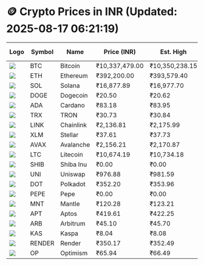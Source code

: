 # 🪙 Crypto Prices in INR (Updated: 2025-08-17 06:21:19)

| Logo | Symbol | Name       | Price (INR) | Est. High | Est. Low | Gross Profit | Fees | Net Profit | ROI % |
|------|--------|------------|-------------|-----------|----------|---------------|------|-------------|--------|
| ![](https://coin-images.coingecko.com/coins/images/1/large/bitcoin.png?1696501400) | BTC    | Bitcoin    | ₹10,337,479.00 | ₹10,350,238.15 | ₹10,324,719.85 | ₹247.16 | ₹200.00 | ₹47.16 | 0.05% |
| ![](https://coin-images.coingecko.com/coins/images/279/large/ethereum.png?1696501628) | ETH    | Ethereum   | ₹392,200.00 | ₹393,579.40 | ₹390,820.60 | ₹705.90 | ₹200.00 | ₹505.90 | 0.51% |
| ![](https://coin-images.coingecko.com/coins/images/4128/large/solana.png?1718769756) | SOL    | Solana     | ₹16,877.89 | ₹16,977.70 | ₹16,778.08 | ₹1,189.73 | ₹200.00 | ₹989.73 | 0.99% |
| ![](https://coin-images.coingecko.com/coins/images/5/large/dogecoin.png?1696501409) | DOGE   | Dogecoin   | ₹20.50 | ₹20.62 | ₹20.38 | ₹1,207.24 | ₹200.00 | ₹1,007.24 | 1.01% |
| ![](https://coin-images.coingecko.com/coins/images/975/large/cardano.png?1696502090) | ADA    | Cardano    | ₹83.18 | ₹83.95 | ₹82.41 | ₹1,863.81 | ₹200.00 | ₹1,663.81 | 1.66% |
| ![](https://coin-images.coingecko.com/coins/images/1094/large/tron-logo.png?1696502193) | TRX    | TRON       | ₹30.73 | ₹30.84 | ₹30.62 | ₹734.87 | ₹200.00 | ₹534.87 | 0.53% |
| ![](https://coin-images.coingecko.com/coins/images/877/large/chainlink-new-logo.png?1696502009) | LINK   | Chainlink  | ₹2,136.81 | ₹2,175.99 | ₹2,097.63 | ₹3,736.08 | ₹200.00 | ₹3,536.08 | 3.54% |
| ![](https://coin-images.coingecko.com/coins/images/100/large/fmpFRHHQ_400x400.jpg?1735231350) | XLM    | Stellar    | ₹37.61 | ₹37.73 | ₹37.49 | ₹632.14 | ₹200.00 | ₹432.14 | 0.43% |
| ![](https://coin-images.coingecko.com/coins/images/12559/large/Avalanche_Circle_RedWhite_Trans.png?1696512369) | AVAX   | Avalanche  | ₹2,156.21 | ₹2,170.87 | ₹2,141.55 | ₹1,369.20 | ₹200.00 | ₹1,169.20 | 1.17% |
| ![](https://coin-images.coingecko.com/coins/images/2/large/litecoin.png?1696501400) | LTC    | Litecoin   | ₹10,674.19 | ₹10,734.18 | ₹10,614.20 | ₹1,130.31 | ₹200.00 | ₹930.31 | 0.93% |
| ![](https://coin-images.coingecko.com/coins/images/11939/large/shiba.png?1696511800) | SHIB   | Shiba Inu  | ₹0.00 | ₹0.00 | ₹0.00 | ₹725.89 | ₹200.00 | ₹525.89 | 0.53% |
| ![](https://coin-images.coingecko.com/coins/images/12504/large/uniswap-logo.png?1720676669) | UNI    | Uniswap    | ₹976.88 | ₹981.59 | ₹972.17 | ₹969.90 | ₹200.00 | ₹769.90 | 0.77% |
| ![](https://coin-images.coingecko.com/coins/images/12171/large/polkadot.png?1696512008) | DOT    | Polkadot   | ₹352.20 | ₹353.96 | ₹350.44 | ₹1,002.44 | ₹200.00 | ₹802.44 | 0.80% |
| ![](https://coin-images.coingecko.com/coins/images/29850/large/pepe-token.jpeg?1696528776) | PEPE   | Pepe       | ₹0.00 | ₹0.00 | ₹0.00 | ₹1,211.03 | ₹200.00 | ₹1,011.03 | 1.01% |
| ![](https://coin-images.coingecko.com/coins/images/30980/large/Mantle-Logo-mark.png?1739213200) | MNT    | Mantle     | ₹120.28 | ₹123.21 | ₹117.35 | ₹4,992.74 | ₹200.00 | ₹4,792.74 | 4.79% |
| ![](https://coin-images.coingecko.com/coins/images/26455/large/aptos_round.png?1696525528) | APT    | Aptos      | ₹419.61 | ₹422.25 | ₹416.97 | ₹1,265.55 | ₹200.00 | ₹1,065.55 | 1.07% |
| ![](https://coin-images.coingecko.com/coins/images/16547/large/arb.jpg?1721358242) | ARB    | Arbitrum   | ₹45.10 | ₹45.70 | ₹44.50 | ₹2,703.46 | ₹200.00 | ₹2,503.46 | 2.50% |
| ![](https://coin-images.coingecko.com/coins/images/25751/large/kaspa-icon-exchanges.png?1696524837) | KAS    | Kaspa      | ₹8.04 | ₹8.08 | ₹8.00 | ₹1,050.26 | ₹200.00 | ₹850.26 | 0.85% |
| ![](https://coin-images.coingecko.com/coins/images/11636/large/rndr.png?1696511529) | RENDER | Render     | ₹350.17 | ₹352.49 | ₹347.85 | ₹1,335.93 | ₹200.00 | ₹1,135.93 | 1.14% |
| ![](https://coin-images.coingecko.com/coins/images/25244/large/Optimism.png?1696524385) | OP     | Optimism   | ₹65.94 | ₹66.49 | ₹65.39 | ₹1,693.01 | ₹200.00 | ₹1,493.01 | 1.49% |
